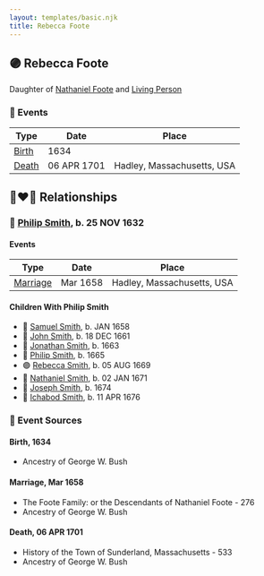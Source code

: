 ```yaml
---
layout: templates/basic.njk
title: Rebecca Foote
---
```

## 🟣 Rebecca Foote

Daughter of [Nathaniel Foote](/people/6/64098820) and [Living Person](/people/7/77201280)

### 📆 Events

Type | Date | Place
------ | ------ | ------
[Birth](#event-20116b8a-929c-42bd-b134-d33786a9a4f8) | 1634 |
[Death](#event-39213438-857a-412a-bc72-27a7606fd926) | 06 APR 1701 | Hadley, Massachusetts, USA

## 👩‍❤️‍👨 Relationships

### 🔵 [Philip Smith](/people/6/61981014), b. 25 NOV 1632

#### Events

Type | Date | Place
------ | ------ | ------
[Marriage](#event-19bc54b0-82c0-4e54-b524-ef1a8ac199fd) | Mar 1658 | Hadley, Massachusetts, USA
#### Children With Philip Smith
* 🔵 [Samuel Smith](/people/8/82805494), b. JAN 1658
* 🔵 [John Smith](/people/3/36040590), b. 18 DEC 1661
* 🔵 [Jonathan Smith](/people/8/86610734), b. 1663
* 🔵 [Philip Smith](/people/4/43477914), b. 1665
* 🟣 [Rebecca Smith](/people/7/76162584), b. 05 AUG 1669
* 🔵 [Nathaniel Smith](/people/8/82150350), b. 02 JAN 1671
* 🔵 [Joseph Smith](/people/4/405860), b. 1674
* 🔵 [Ichabod Smith](/people/3/31008221), b. 11 APR 1676
### 📰 Event Sources

#### <a id="event-20116b8a-929c-42bd-b134-d33786a9a4f8"></a> Birth, 1634
* Ancestry of George W. Bush

#### <a id="event-19bc54b0-82c0-4e54-b524-ef1a8ac199fd"></a> Marriage, Mar 1658
* The Foote Family: or the Descendants of Nathaniel Foote  - 276
* Ancestry of George W. Bush
#### <a id="event-39213438-857a-412a-bc72-27a7606fd926"></a> Death, 06 APR 1701
* History of the Town of Sunderland, Massachusetts  - 533
* Ancestry of George W. Bush
